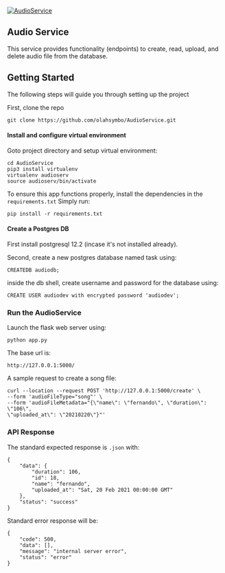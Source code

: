 [![AudioService](https://github.com/olahsymbo/AudioService/actions/workflows/audio-service-pipeline.yml/badge.svg)](https://github.com/olahsymbo/AudioService/actions/workflows/audio-service-pipeline.yml)

## Audio Service
This service provides functionality (endpoints) to create, read, upload, and delete audio file
from the database.


## Getting Started 

The following steps will guide you through setting up the project

First, clone the repo 

`git clone https://github.com/olahsymbo/AudioService.git`

#### Install and configure virtual environment

Goto project directory and setup virtual environment:

```
cd AudioService
pip3 install virtualenv
virtualenv audioserv
source audioserv/bin/activate
```

To ensure this app functions properly, install the dependencies in the `requirements.txt` Simply run:

`pip install -r requirements.txt`

#### Create a Postgres DB
First install postgresql 12.2 (incase it's not installed already).

Second, create a new postgres database named task using:

`CREATEDB audiodb;` 

inside the db shell, create username and password for the database using:

`CREATE USER audiodev with encrypted password 'audiodev';` 


### Run the AudioService 

Launch the flask web server using:

`python app.py`

The base url is:

`http://127.0.0.1:5000/`

A sample request to create a song file:
```
curl --location --request POST 'http://127.0.0.1:5000/create' \
--form 'audioFileType="song"' \
--form 'audioFileMetadata="{\"name\": \"fernando\", \"duration\": \"106\",
\"uploaded_at\": \"20210220\"}"'
```

### API Response

The standard expected response is `.json` with:
```
{
    "data": {
        "duration": 106,
        "id": 18,
        "name": "fernando",
        "uploaded_at": "Sat, 20 Feb 2021 00:00:00 GMT"
    },
    "status": "success"
}
```


Standard error response will be:

```
{
    "code": 500,
    "data": [],
    "message": "internal server error",
    "status": "error"
}
```